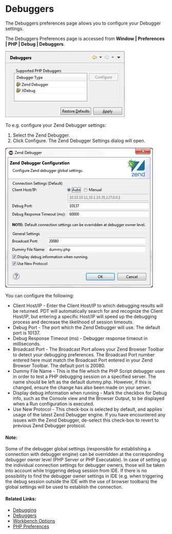 # Debuggers

<!--context:installed_debuggers-->

The Debuggers preferences page allows you to configure your Debugger settings.

The Debuggers Preferences page is accessed from **Window | Preferences | PHP | Debug | Debuggers**.

![installed_debugger_preferences_pdt.png](images/installed_debugger_preferences_pdt.png "installed_debugger_preferences_pdt.png")

<!--ref-start-->

To e.g. configure your Zend Debugger settings:

 1. Select the Zend Debugger.
 2. Click Configure.  The Zend Debugger Settings dialog will open.

![zend_debugger_settings_pdt.png](images/zend_debugger_settings_pdt.png "zend_debugger_settings_pdt.png")

  You can configure the following:
   
 * Client Host/IP - Enter the Client Host/IP to which debugging results will be returned. PDT will automatically search for and recognize the  Client Host/IP, but entering a specific Host/IP will speed up the debugging process and decrease the likelihood of session timeouts.
 * Debug Port - The port which the Zend Debugger will use. The default port is 10137.
 * Debug Response Timeout (ms) - Debugger response timeout in milliseconds.
 * Broadcast Port - The Broadcast Port allows your Zend Browser Toolbar to detect your debugging preferences. The Broadcast Port number entered here must match the Broadcast Port entered in your Zend Browser Toolbar. The default port is 20080.
 * Dummy File Name - This is the file which the PHP Script debugger uses in order to test a PHP debugging session on a specified server. The name should be left as the default dummy.php. However, if this is changed, ensure the change has also been made on your server.
 * Display debug information when running - Mark the checkbox for Debug info, such as the Console view and the Browser Output, to be displayed when a Run configuration is executed.
 * Use New Protocol - This check-box is selected by default, and applies usage of the latest Zend Debugger engine. If you have encountered any issues with the Zend Debugger, de-select this check-box to revert to previous Zend Debugger protocol.
 

<!--note-start-->

#### Note:

Some of the debugger global settings (responsible for establishing a connection with debugger engine) can be overridden at the corresponding debugger owner level (PHP Server or PHP Executable). In case of setting up the individual connection settings for debugger owners, those will be taken into account while triggering debug session from IDE. If there is no possibility to find the debugger owner settings in IDE (e.g. when triggering the debug session outside the IDE with the use of browser toolbars) the global settings will be used to establish the connection.

<!--note-end--> 

<!--ref-end-->

<!--links-start-->

#### Related Links:

 * [Debugging](../../../024-tasks/152-debugging/000-index.md)
 * [Debuggers](008-installed_debuggers.md)
 * [Workbench Options](024-launching.md)
 * [PHP Preferences](../../../032-reference/032-preferences/000-index.md)

<!--links-end-->
